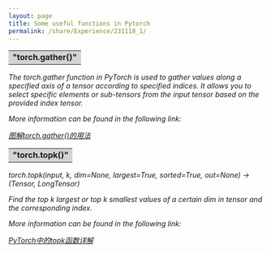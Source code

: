 ```yaml
---
layout: page
title: Some useful functions in Pytorch
permalink: /share/Experience/231118_1/
---
```


<table><tr><td bgcolor=lightgray><strong>"torch.gather()" </strong></td></tr></table>

<em>The torch.gather function in PyTorch is used to gather values along a specified axis of a tensor according to specified indices. It allows you to select specific elements or sub-tensors from the input tensor based on the provided index tensor.</em>

<em>More information can be found in the following link: </em>

<em><a href="https://blog.csdn.net/iteapoy/article/details/106203954" title="">图解torch.gather()的用法</a> </em>


<table><tr><td bgcolor=lightgray><strong>"torch.topk()" </strong></td></tr></table>

<em>torch.topk(input, k, dim=None, largest=True, sorted=True, out=None) -> (Tensor, LongTensor)</em>

<em>Find the top k largest or top k smallest values ​​of a certain dim in tensor and the corresponding index.</em>

<em>More information can be found in the following link: </em>

<em><a href="https://blog.csdn.net/qq_34914551/article/details/103738160" title="">PyTorch中的topk函数详解</a> </em>
